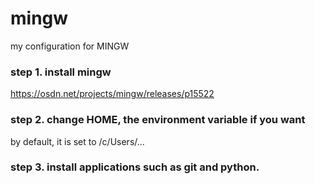 # mingw
my configuration for MINGW

### step 1. install mingw 

https://osdn.net/projects/mingw/releases/p15522

### step 2. change HOME, the environment variable if you want 

by default, it is set to /c/Users/... 

### step 3. install applications such as git and python. 



